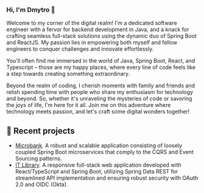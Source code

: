 ### Hi, I'm Dmytro 👋

Welcome to my corner of the digital realm! I'm a dedicated software engineer 
with a fervor for backend development in Java, and a knack for crafting seamless 
full-stack solutions using the dynamic duo of Spring Boot and ReactJS. 
My passion lies in empowering both myself and fellow engineers to conquer 
challenges and innovate effortlessly.

You'll often find me immersed in the world of Java, Spring Boot, React, 
and Typescript – those are my happy places, where every line of code feels like 
a step towards creating something extraordinary.

Beyond the realm of coding, I cherish moments with family and friends and relish 
spending time with people who share my enthusiasm for technology and beyond. 
So, whether it's unraveling the mysteries of code or savoring the joys of life, 
I'm here for it all. Join me on this adventure where technology meets passion, 
and let's craft some digital wonders together!

## 🔭 Recent projects
- [Microbank](https://github.com/dmytro-iovenko/microbank). A robust and scalable application consisting of loosely coupled Spring Boot microservices that comply to the CQRS and Event Sourcing patterns.
- [IT Library](https://github.com/dmytro-iovenko/it-book-review). A responsive full-stack web application developed with React/TypeScript and Spring Boot, utilizing Spring Data REST for streamlined API implementation and ensuring robust security with OAuth 2.0 and OIDC (Okta).
